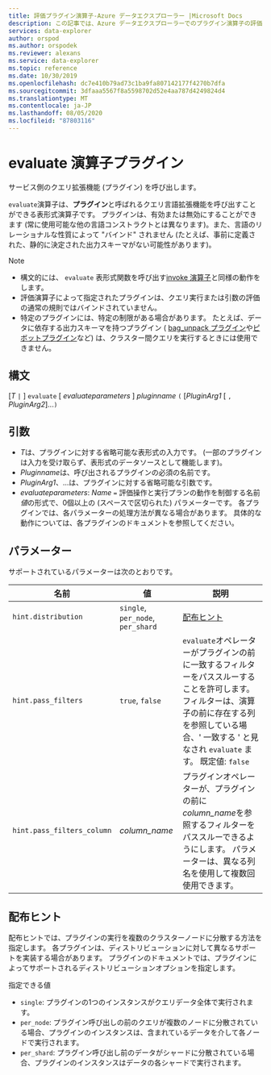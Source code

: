 ```yaml
---
title: 評価プラグイン演算子-Azure データエクスプローラー |Microsoft Docs
description: この記事では、Azure データエクスプローラーでのプラグイン演算子の評価について説明します。
services: data-explorer
author: orspod
ms.author: orspodek
ms.reviewer: alexans
ms.service: data-explorer
ms.topic: reference
ms.date: 10/30/2019
ms.openlocfilehash: dc7e410b79ad73c1ba9fa807142177f4270b7dfa
ms.sourcegitcommit: 3dfaaa5567f8a5598702d52e4aa787d4249824d4
ms.translationtype: MT
ms.contentlocale: ja-JP
ms.lasthandoff: 08/05/2020
ms.locfileid: "87803116"
---
```

# <a name="evaluate-operator-plugins"></a>evaluate 演算子プラグイン

サービス側のクエリ拡張機能 (プラグイン) を呼び出します。

`evaluate`演算子は、**プラグイン**と呼ばれるクエリ言語拡張機能を呼び出すことができる表形式演算子です。 プラグインは、有効または無効にすることができます (常に使用可能な他の言語コンストラクトとは異なります)。また、言語のリレーショナルな性質によって "バインド" されません (たとえば、事前に定義された、静的に決定された出力スキーマがない可能性があります)。

> [!NOTE]
> * 構文的には、 `evaluate` 表形式関数を呼び出す[invoke 演算子](./invokeoperator.md)と同様の動作をします。
> * 評価演算子によって指定されたプラグインは、クエリ実行または引数の評価の通常の規則ではバインドされていません。
> * 特定のプラグインには、特定の制限がある場合があります。 たとえば、データに依存する出力スキーマを持つプラグイン ( [bag_unpack プラグイン](./bag-unpackplugin.md)や[ピボットプラグイン](./pivotplugin.md)など) は、クラスター間クエリを実行するときには使用できません。

## <a name="syntax"></a>構文 

[*T* `|` ] `evaluate` [ *evaluateparameters* ] *pluginname* `(` [*PluginArg1* [ `,` *PluginArg2*]...`)`

## <a name="arguments"></a>引数

* *T*は、プラグインに対する省略可能な表形式の入力です。 (一部のプラグインは入力を受け取らず、表形式のデータソースとして機能します)。
* *Pluginname*は、呼び出されるプラグインの必須の名前です。
* *PluginArg1*、...は、プラグインに対する省略可能な引数です。
* *evaluateparameters*: *Name* `=` 評価操作と実行プランの動作を制御する名前*値*の形式で、0個以上の (スペースで区切られた) パラメーターです。 各プラグインでは、各パラメーターの処理方法が異なる場合があります。 具体的な動作については、各プラグインのドキュメントを参照してください。  

## <a name="parameters"></a>パラメーター

サポートされているパラメーターは次のとおりです。 

  |名前                |値                           |説明                                |
  |--------------------|---------------------------------|-------------------------------------------|
  |`hint.distribution` |`single`, `per_node`, `per_shard`| [配布ヒント](#distribution-hints) |
  |`hint.pass_filters` |`true`, `false`| `evaluate`オペレーターがプラグインの前に一致するフィルターをパススルーすることを許可します。 フィルターは、演算子の前に存在する列を参照している場合、' 一致する ' と見なされ `evaluate` ます。 既定値: `false` |
  |`hint.pass_filters_column` |*column_name*| プラグインオペレーターが、プラグインの前に*column_name*を参照するフィルターをパススルーできるようにします。 パラメーターは、異なる列名を使用して複数回使用できます。 |

## <a name="distribution-hints"></a>配布ヒント

配布ヒントでは、プラグインの実行を複数のクラスターノードに分散する方法を指定します。 各プラグインは、ディストリビューションに対して異なるサポートを実装する場合があります。 プラグインのドキュメントでは、プラグインによってサポートされるディストリビューションオプションを指定します。

指定できる値

* `single`: プラグインの1つのインスタンスがクエリデータ全体で実行されます。
* `per_node`: プラグイン呼び出しの前のクエリが複数のノードに分散されている場合、プラグインのインスタンスは、含まれているデータを介して各ノードで実行されます。
* `per_shard`: プラグイン呼び出し前のデータがシャードに分散されている場合、プラグインのインスタンスはデータの各シャードで実行されます。
